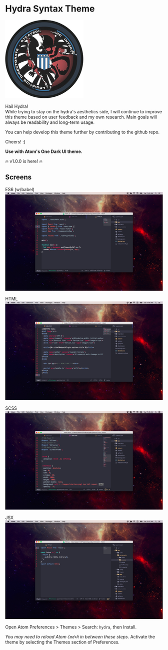 # Hydra Syntax Theme
![Inspiration](https://raw.githubusercontent.com/juanmnl/hydra-theme/master/hydra.png)

Hail Hydra!  
While trying to stay on the hydra's aesthetics side, I will continue to improve this theme based on user feedback and my own research. Main goals will always be readability and long-term usage.  

You can help develop this theme further by contributing to the github repo.  

Cheers! :)  

**Use with Atom's One Dark UI theme.**

:fire: v1.0.0 is here! :fire:

## Screens

ES6 (w/babel)
![Hydra-syntax screenshot](https://raw.githubusercontent.com/juanmnl/hydra-theme/master/main.png)

HTML
![Hydra-syntax screenshot](https://raw.githubusercontent.com/juanmnl/hydra-theme/master/html.png)

SCSS
![Hydra-syntax screenshot](https://raw.githubusercontent.com/juanmnl/hydra-theme/master/sass.png)

JSX
![Hydra-syntax screenshot](https://raw.githubusercontent.com/juanmnl/hydra-theme/master/jsx.png)

Open Atom Preferences > Themes > Search: `hydra`,
then Install.

*You may need to reload Atom `Cmd+R` in between these steps.*
Activate the theme by selecting the Themes section of Preferences.
